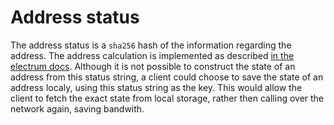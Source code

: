 # Address status

The address status is a `sha256` hash of the information regarding the address. The address calculation is implemented as described [in the electrum docs](https://electrumx.readthedocs.io/en/latest/protocol-basics.html#status).
Although it is not possible to construct the state of an address from this status string, a client could choose to save the state of an address localy, using this status string as the key. This would allow the client to fetch
the exact state from local storage, rather then calling over the network again, saving bandwith.